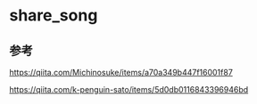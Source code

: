 # share_song

## 参考

https://qiita.com/Michinosuke/items/a70a349b447f16001f87

https://qiita.com/k-penguin-sato/items/5d0db0116843396946bd
